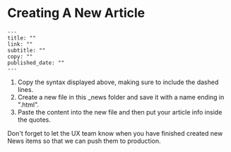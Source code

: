 # Creating A New Article

```
---
title: ""
link: ""
subtitle: ""
copy: ""
published_date: ""
---
```

1. Copy the syntax displayed above, making sure to include the dashed lines.
2. Create a new file in this _news folder and save it with a name ending in ".html".
3. Paste the content into the new file and then put your article info inside the quotes.

Don't forget to let the UX team know when you have finished created new News items so that we can push them to production.
